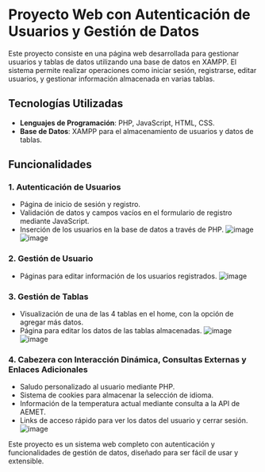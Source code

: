 # Proyecto Web con Autenticación de Usuarios y Gestión de Datos

Este proyecto consiste en una página web desarrollada para gestionar usuarios y tablas de datos utilizando una base de datos en XAMPP. El sistema permite realizar operaciones como iniciar sesión, registrarse, editar usuarios, y gestionar información almacenada en varias tablas.

## Tecnologías Utilizadas
- **Lenguajes de Programación**: PHP, JavaScript, HTML, CSS.
- **Base de Datos**: XAMPP para el almacenamiento de usuarios y datos de tablas.

## Funcionalidades

### 1. Autenticación de Usuarios
- Página de inicio de sesión y registro.
- Validación de datos y campos vacíos en el formulario de registro mediante JavaScript.
- Inserción de los usuarios en la base de datos a través de PHP.
![image](https://github.com/user-attachments/assets/a5e45332-cced-40ee-85fb-86f1a27e4056)
![image](https://github.com/user-attachments/assets/02fb6ada-57dd-412d-ad96-1760d8cc4109)

### 2. Gestión de Usuario
- Páginas para editar información de los usuarios registrados.
![image](https://github.com/user-attachments/assets/e27adf4c-85fe-4240-bdc8-6f99e7fdba2d)

### 3. Gestión de Tablas
- Visualización de una de las 4 tablas en el home, con la opción de agregar más datos.
- Página para editar los datos de las tablas almacenadas.
![image](https://github.com/user-attachments/assets/d5ea8004-890b-4b62-ad77-611d569c58a3)
![image](https://github.com/user-attachments/assets/ae68101c-7d92-45aa-b0b3-16a4368c7741)

### 4. Cabezera con Interacción Dinámica, Consultas Externas y Enlaces Adicionales
- Saludo personalizado al usuario mediante PHP.
- Sistema de cookies para almacenar la selección de idioma.
- Información de la temperatura actual mediante consulta a la API de AEMET.
- Links de acceso rápido para ver los datos del usuario y cerrar sesión.
![image](https://github.com/user-attachments/assets/91f4b3b9-2da5-4db0-bc7d-0625b2087b73)


Este proyecto es un sistema web completo con autenticación y funcionalidades de gestión de datos, diseñado para ser fácil de usar y extensible.
